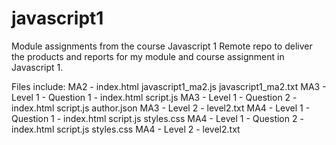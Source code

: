 # javascript1
Module assignments from the course Javascript 1
Remote repo to deliver the products and reports for my module and course assignment in Javascript 1.

Files include:
MA2 - index.html javascript1_ma2.js javascript1_ma2.txt
MA3 - Level 1 - Question 1 - index.html script.js
MA3 - Level 1 - Question 2 - index.html script.js author.json
MA3 - Level 2 - level2.txt
MA4 - Level 1 - Question 1 - index.html script.js styles.css
MA4 - Level 1 - Question 2 - index.html script.js styles.css
MA4 - Level 2 - level2.txt
